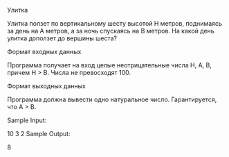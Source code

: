 Улитка

Улитка ползет по вертикальному шесту высотой H метров, поднимаясь за день на A метров, а за ночь спускаясь на B метров. На какой день улитка доползет до вершины шеста?


Формат входных данных

Программа получает на вход целые неотрицательные числа H, A, B, причем H > B. Числа не превосходят 100.

Формат выходных данных

Программа должна вывести одно натуральное число. Гарантируется, что A > B.


Sample Input:

10
3
2
Sample Output:

8
